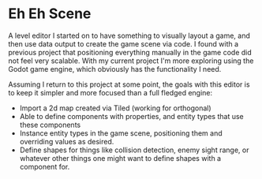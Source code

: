 # Eh Eh Scene

A level editor I started on to have something to visually layout a game, and then use data output to create the game scene via code. I found with a previous project that positioning everything manually in the game code did not feel very scalable. With my current project I'm more exploring using the Godot game engine, which obviously has the functionality I need.

Assuming I return to this project at some point, the goals with this editor is to keep it simpler and more focused than a full fledged engine:

* Import a 2d map created via Tiled (working for orthogonal)
* Able to define components with properties, and entity types that use these components
* Instance entity types in the game scene, positioning them and overriding values as desired.
* Define shapes for things like collision detection, enemy sight range, or whatever other things one might want to define shapes with a component for.
